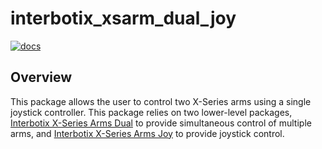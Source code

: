 # interbotix_xsarm_dual_joy

[![docs](https://trossenrobotics.com/docs/docs_button.svg)](https://www.trossenrobotics.com/docs/interbotix_xsarms/ros_packages/dual_arm_joystick_control.html)

## Overview

This package allows the user to control two X-Series arms using a single joystick controller.
This package relies on two lower-level packages, [Interbotix X-Series Arms Dual](https://github.com/Interbotix/interbotix_ros_manipulators/tree/main/interbotix_ros_xsarms/examples/interbotix_xsarm_dual) to provide simultaneous control of multiple arms, and [Interbotix X-Series Arms Joy](https://github.com/Interbotix/interbotix_ros_manipulators/tree/main/interbotix_ros_xsarms/examples/interbotix_xsarm_joy) to provide joystick control.
